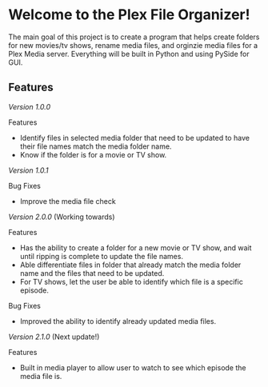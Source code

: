 # Welcome to the Plex File Organizer!

The main goal of this project is to create a program that helps create folders for new movies/tv shows, rename media files, and orginzie media files for a Plex Media server.
Everything will be built in Python and using PySide for GUI.

## Features
_Version 1.0.0_

Features
* Identify files in selected media folder that need to be updated to have their file names match the media folder name.
* Know if the folder is for a movie or TV show.

_Version 1.0.1_

Bug Fixes
* Improve the media file check

_Version 2.0.0_ (Working towards)

Features
* Has the ability to create a folder for a new movie or TV show, and wait until ripping is complete to update the file names.
* Able differentiate files in folder that already match the media folder name and the files that need to be updated.
* For TV shows, let the user be able to identify which file is a specific episode.

Bug Fixes
* Improved the ability to identify already updated media files.

_Version 2.1.0_ (Next update!)

Features
* Built in media player to allow user to watch to see which episode the media file is.
